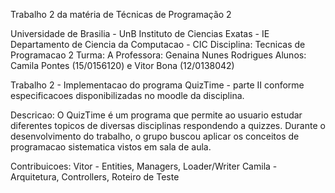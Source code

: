 Trabalho 2 da matéria de Técnicas de Programação 2

Universidade de Brasilia - UnB
Instituto de Ciencias Exatas - IE
Departamento de Ciencia da Computacao - CIC
Disciplina: Tecnicas de Programacao 2
Turma: A
Professora: Genaina Nunes Rodrigues
Alunos: Camila Pontes (15/0156120) e Vitor Bona (12/0138042)

Trabalho 2 - Implementacao do programa QuizTime - parte II conforme especificacoes disponibilizadas no moodle da disciplina.

Descricao: O QuizTime é um programa que permite ao usuario estudar diferentes topicos de diversas disciplinas respondendo a quizzes.
Durante o desenvolvimento do trabalho, o grupo buscou aplicar os conceitos de programacao sistematica vistos em sala de aula.

Contribuicoes:
Vitor - Entities, Managers, Loader/Writer
Camila - Arquitetura, Controllers, Roteiro de Teste
